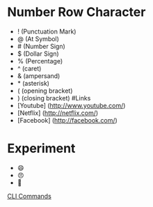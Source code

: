 # Number Row Character
- ! (Punctuation Mark)
-  @ (At Symbol)
-  \# (Number Sign)
- $ (Dollar Sign)
- % (Percentage)
- ^ (caret)
- & (ampersand)
- \* (asterisk)
- ( (opening bracket)
- ) (closing bracket)
#Links
- [Youtube] (http://www.youtube.com/)
- [Netflix] (http://netflix.com/)
- [Facebook] (http://facebook.com/)
# Experiment
- 😄
- 😠
- 💋

[CLI Commands](Docs/cli.md)